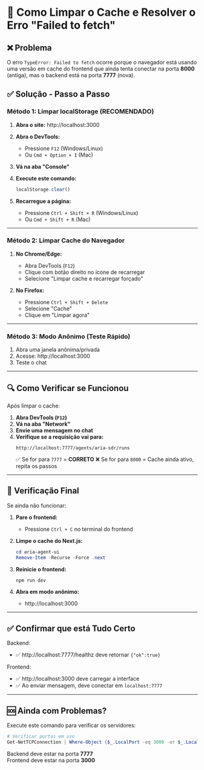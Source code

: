 # 🔧 Como Limpar o Cache e Resolver o Erro "Failed to fetch"

## ❌ Problema
O erro `TypeError: Failed to fetch` ocorre porque o navegador está usando uma versão em cache do frontend que ainda tenta conectar na porta **8000** (antiga), mas o backend está na porta **7777** (nova).

## ✅ Solução - Passo a Passo

### **Método 1: Limpar localStorage (RECOMENDADO)**

1. **Abra o site:** http://localhost:3000

2. **Abra o DevTools:**
   - Pressione `F12` (Windows/Linux)
   - Ou `Cmd + Option + I` (Mac)

3. **Vá na aba "Console"**

4. **Execute este comando:**
   ```javascript
   localStorage.clear()
   ```

5. **Recarregue a página:**
   - Pressione `Ctrl + Shift + R` (Windows/Linux)
   - Ou `Cmd + Shift + R` (Mac)

---

### **Método 2: Limpar Cache do Navegador**

1. **No Chrome/Edge:**
   - Abra DevTools (`F12`)
   - Clique com botão direito no ícone de recarregar
   - Selecione "Limpar cache e recarregar forçado"

2. **No Firefox:**
   - Pressione `Ctrl + Shift + Delete`
   - Selecione "Cache"
   - Clique em "Limpar agora"

---

### **Método 3: Modo Anônimo (Teste Rápido)**

1. Abra uma janela anônima/privada
2. Acesse: http://localhost:3000
3. Teste o chat

---

## 🔍 Como Verificar se Funcionou

Após limpar o cache:

1. **Abra DevTools (`F12`)**
2. **Vá na aba "Network"**
3. **Envie uma mensagem no chat**
4. **Verifique se a requisição vai para:**
   ```
   http://localhost:7777/agents/aria-sdr/runs
   ```
   ✅ Se for para `7777` = **CORRETO**
   ❌ Se for para `8000` = Cache ainda ativo, repita os passos

---

## 📝 Verificação Final

Se ainda não funcionar:

1. **Pare o frontend:**
   - Pressione `Ctrl + C` no terminal do frontend

2. **Limpe o cache do Next.js:**
   ```powershell
   cd aria-agent-ui
   Remove-Item -Recurse -Force .next
   ```

3. **Reinicie o frontend:**
   ```powershell
   npm run dev
   ```

4. **Abra em modo anônimo:**
   - http://localhost:3000

---

## ✅ Confirmar que está Tudo Certo

Backend:
- ✅ http://localhost:7777/healthz deve retornar `{"ok":true}`

Frontend:
- ✅ http://localhost:3000 deve carregar a interface
- ✅ Ao enviar mensagem, deve conectar em `localhost:7777`

---

## 🆘 Ainda com Problemas?

Execute este comando para verificar os servidores:

```powershell
# Verificar portas em uso
Get-NetTCPConnection | Where-Object {$_.LocalPort -eq 3000 -or $_.LocalPort -eq 7777} | Select-Object LocalPort, State, OwningProcess
```

Backend deve estar na porta **7777**  
Frontend deve estar na porta **3000**

